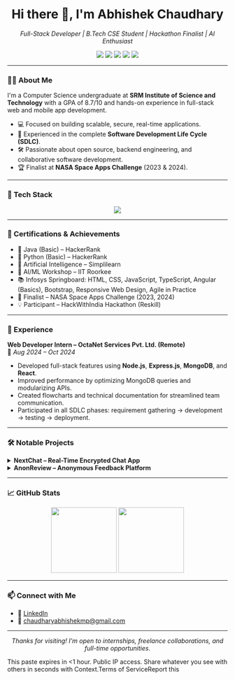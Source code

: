 <h1 align="center">Hi there 👋, I'm Abhishek Chaudhary</h1>
<p align="center">
  <i>Full-Stack Developer | B.Tech CSE Student | Hackathon Finalist | AI Enthusiast</i>
</p>

<p align="center">
  <img src="https://img.shields.io/badge/GPA-8.7/10-blue" />
  <img src="https://img.shields.io/badge/Java-Certified-informational" />
  <img src="https://img.shields.io/badge/Python-Certified-informational" />
  <img src="https://img.shields.io/badge/AI-Simplilearn-green" />
  <img src="https://img.shields.io/badge/NASA%20Space%20Apps-Finalist-orange" />
</p>

---

### 👨‍💻 About Me

I'm a Computer Science undergraduate at **SRM Institute of Science and Technology** with a GPA of 8.7/10 and hands-on experience in full-stack web and mobile app development.

- 💻 Focused on building scalable, secure, real-time applications.
- 🔁 Experienced in the complete **Software Development Life Cycle (SDLC)**.
- 🛠️ Passionate about open source, backend engineering, and collaborative software development.
- 🏆 Finalist at **NASA Space Apps Challenge** (2023 & 2024).

---

### 🚀 Tech Stack

<div align="center">
  <img src="https://skillicons.dev/icons?i=js,python,cpp,react,nextjs,nodejs,express,mongodb,mysql,html,css,tailwind,git,github,postman" />
</div>

---

### 🧠 Certifications & Achievements

- 🧪 Java (Basic) – HackerRank  
- 🧪 Python (Basic) – HackerRank  
- 🧠 Artificial Intelligence – Simplilearn  
- 🔬 AI/ML Workshop – IIT Roorkee  
- 📚 Infosys Springboard: HTML, CSS, JavaScript, TypeScript, Angular (Basics), Bootstrap, Responsive Web Design, Agile in Practice  
- 🏅 Finalist – NASA Space Apps Challenge (2023, 2024)  
- 💡 Participant – HackWithIndia Hackathon (Reskill)

---

### 💼 Experience

**Web Developer Intern – OctaNet Services Pvt. Ltd. (Remote)**  
📅 *Aug 2024 – Oct 2024*

- Developed full-stack features using **Node.js**, **Express.js**, **MongoDB**, and **React**.
- Improved performance by optimizing MongoDB queries and modularizing APIs.
- Created flowcharts and technical documentation for streamlined team communication.
- Participated in all SDLC phases: requirement gathering → development → testing → deployment.

---

### 🛠️ Notable Projects

<details>
<summary><strong>NextChat – Real-Time Encrypted Chat App</strong></summary>

- Built using **Next.js**, **Socket.IO**, **MongoDB**
- Supports real-time encrypted messaging, authentication, and friend requests
- Designed modular components and tested across multiple devices
</details>

<details>
<summary><strong>AnonReview – Anonymous Feedback Platform</strong></summary>

- Built with **Next.js** and **MongoDB**
- Enables secure, anonymous feedback via sharable links
- Prioritized privacy, security, and clean data handling
</details>

---

### 📈 GitHub Stats

<p align="center">
  <img src="https://github-readme-stats.vercel.app/api?username=YourGitHubUsername&show_icons=true&theme=radical" height="150" />
  <img src="https://github-readme-streak-stats.herokuapp.com?user=YourGitHubUsername&theme=radical&hide_border=true" height="150" />
</p>

---

### 📫 Connect with Me

- 💼 [LinkedIn](https://www.linkedin.com/in/abhishek-chaudhary-168497189/)  
- 📧 chaudharyabhishekmp@gmail.com  

---

<p align="center">
  <i>Thanks for visiting! I'm open to internships, freelance collaborations, and full-time opportunities.</i>
</p>

This paste expires in <1 hour. Public IP access. Share whatever you see with others in seconds with Context.Terms of ServiceReport this
